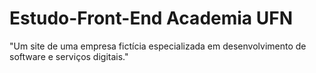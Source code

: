 # Estudo-Front-End Academia UFN

"Um site de uma empresa fictícia especializada em desenvolvimento de software e serviços digitais."

